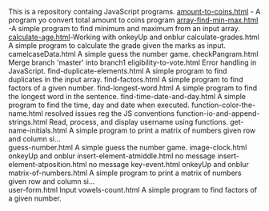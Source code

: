This is a repository containg JavaScript programs. 
[amount-to-coins.html](https://nvjvn.github.io/learning-javascript/amount-to-coins.html) - A program yo convert total amount to coins program 
[array-find-min-max.html]()	-A simple program to find minimum and maximum from an input array.
[calculate-age.html]()-Working with onkeyUp and onblur
calculate-grades.html	A simple program to calculate the grade given the marks as input.
camelcaseData.html	A simple guess the number game.
checkPangram.html	Merge branch 'master' into branch1
eligibility-to-vote.html	Error handling in JavaScript.
find-duplicate-elements.html	A simple program to find duplicates in the input array.
find-factors.html	A simple program to find factors of a given number.
find-longest-word.html	A simple program to find the longest word in the sentence.
find-time-date-and-day.html	A simple program to find the time, day and date when executed.
function-color-the-name.html	resolved issues reg the JS conventions
function-io-and-append-strings.html	Read, process, and display username using functions.
get-name-initials.html	A simple program to print a matrix of numbers given row and column si…	
guess-number.html	A simple guess the number game. 
image-clock.html	onkeyUp and onblur
insert-element-atmiddle.html	no message
insert-element-atposition.html	no message
key-event.html	onkeyUp and onblur
matrix-of-numbers.html	A simple program to print a matrix of numbers given row and column si…	
user-form.html	Input
vowels-count.html	A simple program to find factors of a given number.
